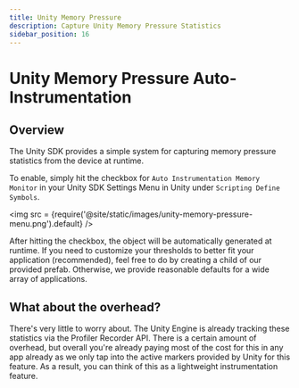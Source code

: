```yaml
---
title: Unity Memory Pressure
description: Capture Unity Memory Pressure Statistics
sidebar_position: 16
---
```


# Unity Memory Pressure Auto-Instrumentation

## Overview

The Unity SDK provides a simple system for capturing memory pressure statistics from the device at runtime.

To enable, simply hit the checkbox for `Auto Instrumentation Memory Monitor` in your Unity SDK Settings Menu in Unity under `Scripting Define Symbols`. 

<img src = {require('@site/static/images/unity-memory-pressure-menu.png').default} />

After hitting the checkbox, the object will be automatically generated at runtime. If you need to customize your thresholds to better fit your application (recommended), feel free to do by creating a child of our provided prefab. Otherwise, we provide reasonable defaults for a wide array of applications.

## What about the overhead?

There's very little to worry about. The Unity Engine is already tracking these statistics via the Profiler Recorder API. There is a certain amount of overhead, but overall you're already paying most of the cost for this in any app already as we only tap into the active markers provided by Unity for this feature. As a result, you can think of this as a lightweight instrumentation feature.

